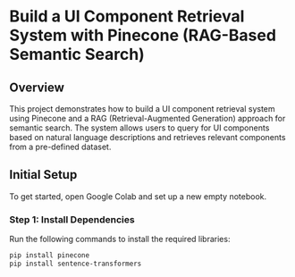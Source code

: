 # **Build a UI Component Retrieval System with Pinecone (RAG-Based Semantic Search)**

## Overview

This project demonstrates how to build a UI component retrieval system using Pinecone and a RAG (Retrieval-Augmented Generation) approach for semantic search. The system allows users to query for UI components based on natural language descriptions and retrieves relevant components from a pre-defined dataset.

## Initial Setup

To get started, open Google Colab and set up a new empty notebook.

### Step 1: Install Dependencies

Run the following commands to install the required libraries:

```bash
pip install pinecone
pip install sentence-transformers
